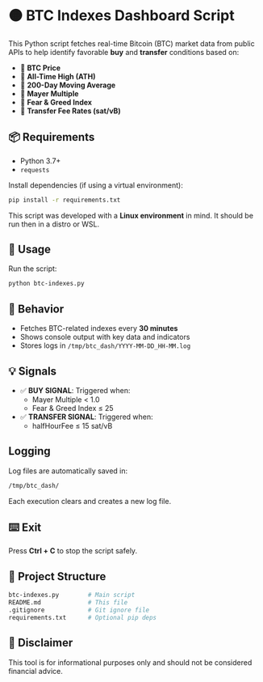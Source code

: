 # 🟠 BTC Indexes Dashboard Script

This Python script fetches real-time Bitcoin (BTC) market data from public APIs to help identify favorable **buy** and **transfer** conditions based on:

- 🔸 **BTC Price**
- 🔸 **All-Time High (ATH)**
- 🔸 **200-Day Moving Average**
- 🔸 **Mayer Multiple**
- 🔸 **Fear & Greed Index**
- 🔸 **Transfer Fee Rates (sat/vB)**

## 📦 Requirements

- Python 3.7+
- `requests`

Install dependencies (if using a virtual environment):

```bash
pip install -r requirements.txt
```

This script was developed with a **Linux environment** in mind. It should be run then in a distro or WSL.

## 🚀 Usage

Run the script:
```bash
python btc-indexes.py
```

## 🔁 Behavior

- Fetches BTC-related indexes every **30 minutes**
- Shows console output with key data and indicators
- Stores logs in `/tmp/btc_dash/YYYY-MM-DD_HH-MM.log`

## 💡 Signals

- ✅ **BUY SIGNAL**: Triggered when:
    - Mayer Multiple < 1.0
    - Fear & Greed Index ≤ 25
- ✅ **TRANSFER SIGNAL**: Triggered when:
    - halfHourFee ≤ 15 sat/vB

## Logging

Log files are automatically saved in:
```bash
/tmp/btc_dash/
```
Each execution clears and creates a new log file.

## ⌨️ Exit

Press **Ctrl + C** to stop the script safely.

## 📁 Project Structure

```bash
btc-indexes.py        # Main script
README.md             # This file
.gitignore            # Git ignore file
requirements.txt      # Optional pip deps
```

## 🔐 Disclaimer

This tool is for informational purposes only and should not be considered financial advice.